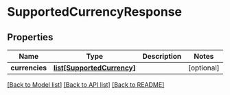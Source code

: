 # SupportedCurrencyResponse

## Properties
Name | Type | Description | Notes
------------ | ------------- | ------------- | -------------
**currencies** | [**list[SupportedCurrency]**](SupportedCurrency.md) |  | [optional] 

[[Back to Model list]](../README.md#documentation-for-models) [[Back to API list]](../README.md#documentation-for-api-endpoints) [[Back to README]](../README.md)


